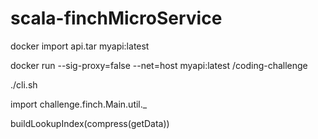 # scala-finchMicroService

docker import api.tar myapi:latest 

docker run --sig-proxy=false --net=host myapi:latest /coding-challenge

./cli.sh

import challenge.finch.Main.util.\_

buildLookupIndex(compress(getData))

